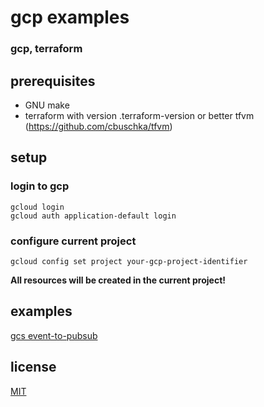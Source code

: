 # gcp examples

### gcp, terraform

## prerequisites
* GNU make
* terraform with version .terraform-version or better tfvm (https://github.com/cbuschka/tfvm)

## setup

### login to gcp
```
gcloud login
gcloud auth application-default login
```

### configure current project
```
gcloud config set project your-gcp-project-identifier
```

**All resources will be created in the current project!**

## examples
[gcs event-to-pubsub](./gcs-event-to-pubsub)

## license
[MIT](./license.txt)
